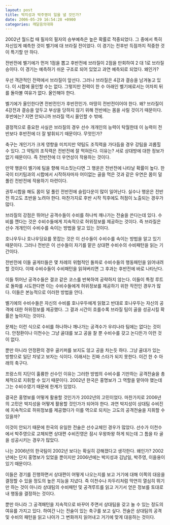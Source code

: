 ```yaml
---
layout: post
title: 박지성과 박주영이 일을 낼 것인가?
date: 2006-05-29 16:54:28 +0900
categories: 깨달음의대화
---
```


  
2002년 월드컵 때 필자의 필자의 승부예측은 높은 확률로 적중되었다. 그 중에서 특히 자신있게 예측한 것이 벨기에 대 브라질 전이었다. 이 경기는 전후반 득점까지 적중한 것이 특기할 만 하다. 
  

  
전반전에 벨기에가 먼저 1점을 뽑고 후반전에 브라질이 2점을 만회하여 2 대 1로 브라질 승이다. 이 경기는 예측하기 쉬운 구조로 되어 있었고 과연 예측되로 되었다. 왜인가?
  

  
우선 객관적인 전력에서 브라질이 앞선다. 그러나 브라질은 4강과 결승을 남겨놓고 있다. 이 시합에 올인할 수는 없다. 그렇지만 전력이 한 수 아래인 벨기에로서는 어차피 뒤를 돌아볼 여유가 없다. 올인해야 한다. 
  

  
벨기에가 올인한다면 전반전인가 후반전인가. 마땅히 전반전이어야 한다. 왜? 브라질이 4강전과 결승을 앞두고 부상을 당하지 않기 위해 전반에는 몸을 사릴 것이기 때문이다. 후반에는? 지면 안되니까 브라질 역시 올인할 수 밖에.
  

  
결정적으로 중요한 사실은 브라질의 경우 선수 개개인의 능력이 탁월한데 이 능력이 전반보다 후반전에 더 잘 발휘되기 때문이다. 무엇인가?
  

  
축구는 개인기가 크게 영향을 미치지만 약팀도 조직력을 가다듬을 경우 강팀을 괴롭힐 수 있다. 그 약팀의 조직력은 전반전에 잘 먹혀든다. 이유는? 서로 상대방에 대한 정보가 없기 때문이다. 즉 전반전에 더 우연성이 작용하는 것이다.
  

  
만약 행운이 벨기에 팀을 향해 미소짓는다면 그 행운은 전반전에 나타날 확률이 높다. 한국이 터키팀과의 시합에서 시작하자마자 어이없는 골을 먹은 것과 같은 우연은 몸이 덜 풀린 전반전에 작용하기 마련이다.
  

  
권투시합을 해도 몸이 덜 풀린 전반전에 슬립다운이 많이 일어난다. 실수나 행운은 전반전 하고도 초반을 노려야 한다. 마찬가지로 후반 시작 직후에도 허점이 노출되는 경우가 많다.
  

  
브라질의 강점은 뛰어난 공격수들이 수비를 하나씩 깨나가는 전술을 쓴다는데 있다. 수비를 깬다는 것은 수비수들에게 지속적으로 허위정보를 제공하는 것이다. 즉 브라질은 선수 개개인이 수비수를 속이는 방법을 알고 있는 것이다.
  

  
호나우두나 호나우딩요를 못잡는 것은 이 선수들이 수비수를 속이는 방법을 알고 있기 때문이다. 그러나 전반은 이 선수들이 자기를 맡은 상대편 수비수의 수비패턴을 읽는 기간이다.
  

  
전반전에 이들 골게터들은 몇 차례의 위협적인 돌파로 수비수들의 행동패턴을 읽어내려 할 것이다. 이때 수비수들이 수비패턴을 읽혀버리면 그 후과는 후반전에 바로 나타난다. 
  

  
이들 뛰어난 공격수들은 결코 같은 코스를 반복하여 공략하지 않는다. 이들이 특정 루트로 돌파를 시도한다면 이는 수비수들에게 허위정보를 제공하기 위한 작전인 경우가 많다. 이들은 본능적으로 이러한 방법을 안다. 
  

  
벨기에의 수비수들은 자신의 수비를 호나우두에게 읽혔고 반대로 호나우두는 자신의 공격에 대한 허위정보를 제공했다. 그 결과 시간이 흐를수록 브라질 팀이 골을 성공시킬 확률은 높아지는 것이다.
  

  
문제는 이런 식으로 수비를 하나하나 깨나가는 공격수가 우리나라 팀에는 없다는 것이다. 안정환이나 이천수는 그냥 골대를 보고 공을 찰 뿐 수비수를 갖고 논다든가 이런 것이 없다. 
  

  
뿐만 아니라 안정환의 경우 골키퍼를 보지도 않고 공을 차는듯 하다. 그냥 골대가 있는 방향으로 일단 차넣고 보자는 식이다. 이래서는 진짜 스타가 되지 못한다. 이건 한 수 아래의 축구다. 
  

  
프랑스의 지단이 훌륭한 선수인 이유는 그러한 방법의 수비수를 기만하는 공격전술을 총체적으로 지휘할 수 있기 때문이다. 2002년 한국은 홍명보가 그 역할을 맡아야 했는데 그는 수비수였기 때문에 한계가 있었다. 
  

  
결국은 홍명보를 어떻게 활용할 것인가가 2002년의 고민이었다. 마찬가지로 2006년의 고민은 박지성을 어떻게 활용할 것인가가 되어야 한다. 과연 박지성이 상대팀 수비진에 지속적으로 허위정보를 제공했다가 이를 역으로 되치는 고도의 공격전술을 지휘할 수 있을까?
  

  
이것이 안되기 때문에 한국의 유일한 전술은 선수교체인 경우가 많았다. 선수가 이천수에서 박주영으로 교체되면 상대편 수비진영은 잠시 우왕좌왕 하게 되는데 그 틈을 타 골을 성공시키는 경우가 많았다. 
  

  
나는 2006년의 한국팀이 2002년 보다는 확실히 강해졌다고 생각한다. 왜인가? 2002년에는 단지 홍명보가 있었을 뿐이지만 2006년에는 박지성과 김남일, 박주영, 이을용이 있기 때문이다. 
  

  
이들은 경기를 진행하면서 상대편이 어떻게 나오는지를 보고 거기에 대해 이쪽의 대응을 결정할 수 있을 정도의 높은 지능을 지녔다. 즉 이천수나 차두리처럼 막연히 열심히 뛰기만 하는 것이 아니라 상대팀의 수비패턴 및 공격루트를 읽고 거기서 얻은 정보를 토대로 내 행동을 결정하는 것이다. 
  

  
뿐만 아니라 그 공격패턴을 지속적으로 바꾸어 주면서 상대팀을 갖고 놀 수 있는 정도의 여유를 가지고 있다. 하여간 나는 전술이 있는 축구를 보고 싶다. 전술은 상대팀의 공격 및 수비의 패턴을 읽고 나아가 그 변화까지 읽어내고 거기에 맞게 대응하는 것이다.